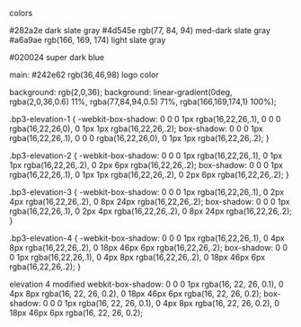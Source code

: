 colors

#282a2e dark slate gray
#4d545e rgb(77, 84, 94) med-dark slate gray
#a6a9ae rgb(166, 169, 174) light slate gray


#020024 super dark blue

main:
#242e62 rgb(36,46,98) logo color

background: rgb(2,0,36);
background: linear-gradient(0deg, rgba(2,0,36,0.6) 11%, rgba(77,84,94,0.5) 71%, rgba(166,169,174,1) 100%);


.bp3-elevation-1 {
    -webkit-box-shadow: 0 0 0 1px rgba(16,22,26,.1), 0 0 0 rgba(16,22,26,0), 0 1px 1px rgba(16,22,26,.2);
    box-shadow: 0 0 0 1px rgba(16,22,26,.1), 0 0 0 rgba(16,22,26,0), 0 1px 1px rgba(16,22,26,.2);
}

.bp3-elevation-2 {
    -webkit-box-shadow: 0 0 0 1px rgba(16,22,26,.1), 0 1px 1px rgba(16,22,26,.2), 0 2px 6px rgba(16,22,26,.2);
    box-shadow: 0 0 0 1px rgba(16,22,26,.1), 0 1px 1px rgba(16,22,26,.2), 0 2px 6px rgba(16,22,26,.2);
}

.bp3-elevation-3 {
    -webkit-box-shadow: 0 0 0 1px rgba(16,22,26,.1), 0 2px 4px rgba(16,22,26,.2), 0 8px 24px rgba(16,22,26,.2);
    box-shadow: 0 0 0 1px rgba(16,22,26,.1), 0 2px 4px rgba(16,22,26,.2), 0 8px 24px rgba(16,22,26,.2);
}

.bp3-elevation-4 {
    -webkit-box-shadow: 0 0 0 1px rgba(16,22,26,.1), 0 4px 8px rgba(16,22,26,.2), 0 18px 46px 6px rgba(16,22,26,.2);
    box-shadow: 0 0 0 1px rgba(16,22,26,.1), 0 4px 8px rgba(16,22,26,.2), 0 18px 46px 6px rgba(16,22,26,.2);
}

elevation 4 modified
webkit-box-shadow: 0 0 0 1px rgba(16, 22, 26, 0.1), 0 4px 8px rgba(16, 22, 26, 0.2), 0 18px 46px 6px rgba(16, 22, 26, 0.2);
box-shadow: 0 0 0 1px rgba(16, 22, 26, 0.1), 0 4px 8px rgba(16, 22, 26, 0.2), 0 18px 46px 6px rgba(16, 22, 26, 0.2);
